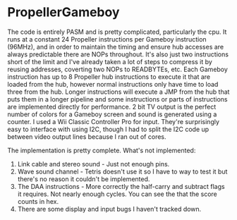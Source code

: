 # PropellerGameboy
The code is entirely PASM and is pretty complicated, particularly the cpu. It runs at a constant 24 Propeller instructions per Gameboy instruction (96MHz), and in order to maintain the timing and ensure hub accesses are always predictable there are NOPs throughout. It's also just two instructions short of the limit and I've already taken a lot of steps to compress it by reusing addresses, coverting two NOPs to READBYTEs, etc. Each Gameboy instruction has up to 8 Propeller hub instructions to execute it that are loaded from the hub, however normal instructions only have time to load three from the hub. Longer instructions will execute a JMP from the hub that puts them in a longer pipeline and some instructions or parts of instructions are implemented directly for performance. 2 bit TV output is the perfect number of colors for a Gameboy screen and sound is generated using a counter. I used a Wii Classic Controller Pro for input. They're surprisingly easy to interface with using I2C, though I had to split the I2C code up between video output lines because I ran out of cores.

The implementation is pretty complete. What's not implemented:
1. Link cable and stereo sound - Just not enough pins.
2. Wave sound channel - Tetris doesn't use it so I have to way to test it but there's no reason it couldn't be implemented.
3. The DAA instructions - More correctly the half-carry and subtract flags it requires. Not nearly enough cycles. You can see the that the score counts in hex.
4. There are some display and input bugs I haven't tracked down.
